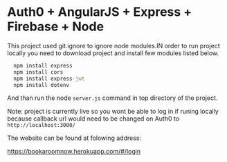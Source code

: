 # Auth0 + AngularJS + Express + Firebase + Node

This project used git.ignore to ignore node modules.IN order to run project locally you need to download project and install few modules listed below.


```cmd
  npm install express
  npm install cors
  npm install express-jwt
  npm install dotenv
```

And than run the node `server.js` command in top directory of the project.

Note: project is currently live so you wont be able to log in  if runing locally because callback url would need to be changed on Auth0 to `http://localhost:3000/`


The website can be found at folowing address:

https://bookaroomnow.herokuapp.com/#/login

